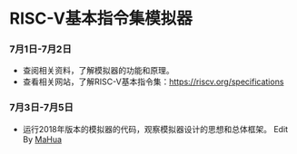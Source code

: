 <h1>RISC-V基本指令集模拟器</h1>
<h3>7月1日-7月2日</h3>
<ul>
<li>查阅相关资料，了解模拟器的功能和原理。</li>
<li>查看相关网站，了解RISC-V基本指令集：<a href="https://riscv.org/specifications">https://riscv.org/specifications</a></li>
</ul>
<h3>7月3日-7月5日</h3>
<ul>
<li>运行2018年版本的模拟器的代码，观察模拟器设计的思想和总体框架。
Edit By <a href="http://mahua.jser.me">MaHua</a></li>
</ul>
</body></html>
